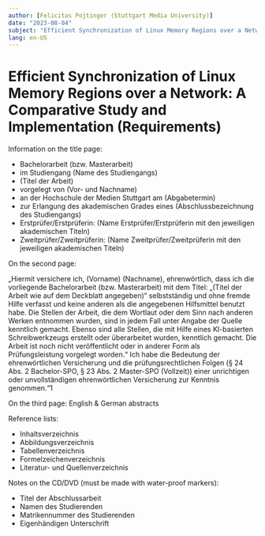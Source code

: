 ```yaml
---
author: [Felicitas Pojtinger (Stuttgart Media University)]
date: "2023-08-04"
subject: "Efficient Synchronization of Linux Memory Regions over a Network: A Comparative Study and Implementation (Requirements)"
lang: en-US
---
```


# Efficient Synchronization of Linux Memory Regions over a Network: A Comparative Study and Implementation (Requirements)

Information on the title page:

- Bachelorarbeit (bzw. Masterarbeit)
- im Studiengang (Name des Studiengangs)
- (Titel der Arbeit)
- vorgelegt von (Vor- und Nachname)
- an der Hochschule der Medien Stuttgart am (Abgabetermin)
- zur Erlangung des akademischen Grades eines (Abschlussbezeichnung des Studiengangs)
- Erstprüfer/Erstprüferin: (Name Erstprüfer/Erstprüferin mit den jeweiligen akademischen Titeln)
- Zweitprüfer/Zweitprüferin: (Name Zweitprüfer/Zweitprüferin mit den jeweiligen akademischen Titeln)

On the second page:

„Hiermit versichere ich, (Vorname) (Nachname), ehrenwörtlich, dass ich die vorliegende
Bachelorarbeit (bzw. Masterarbeit) mit dem Titel: „(Titel der Arbeit wie auf dem Deckblatt
angegeben)“ selbstständig und ohne fremde Hilfe verfasst und keine anderen als die angegebenen
Hilfsmittel benutzt habe. Die Stellen der Arbeit, die dem Wortlaut oder dem Sinn nach anderen Werken
entnommen wurden, sind in jedem Fall unter Angabe der Quelle kenntlich gemacht. Ebenso sind alle
Stellen, die mit Hilfe eines KI-basierten Schreibwerkzeugs erstellt oder überarbeitet wurden, kenntlich
gemacht. Die Arbeit ist noch nicht veröffentlicht oder in anderer Form als Prüfungsleistung vorgelegt
worden.“
Ich habe die Bedeutung der ehrenwörtlichen Versicherung und die prüfungsrechtlichen Folgen
(§ 24 Abs. 2 Bachelor-SPO, § 23 Abs. 2 Master-SPO (Vollzeit)) einer unrichtigen oder unvollständigen ehrenwörtlichen Versicherung zur Kenntnis genommen.“1

On the third page: English & German abstracts

Reference lists:

- Inhaltsverzeichnis
- Abbildungsverzeichnis
- Tabellenverzeichnis
- Formelzeichenverzeichnis
- Literatur- und Quellenverzeichnis

Notes on the CD/DVD (must be made with water-proof markers):

- Titel der Abschlussarbeit
- Namen des Studierenden
- Matrikennummer des Studierenden
- Eigenhändigen Unterschrift
